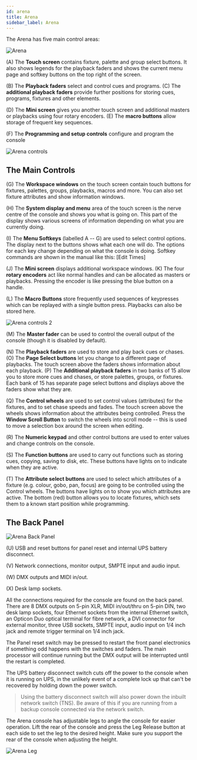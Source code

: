 ```yaml
---
id: arena
title: Arena
sidebar_label: Arena
---
```


The Arena has five main control areas:

![Arena](/docs/images/image22.png)

(A) The **Touch screen** contains fixture, palette and group select buttons.
It also shows legends for the playback faders and shows the current menu
page and softkey buttons on the top right of the screen.

(B) The **Playback faders** select and control cues and programs. (C) The
**additional playback faders** provide further positions for storing
cues, programs, fixtures and other elements.

(D) The **Mini screen** gives you another touch screen and additional
masters or playbacks using four rotary encoders. (E) The **macro buttons**
allow storage of frequent key sequences.

(F) The **Programming and setup controls** configure and program the console

![Arena controls](/docs/images/image24.png)

## The Main Controls

(G) The **Workspace windows** on the touch screen contain touch buttons for
fixtures, palettes, groups, playbacks, macros and more. You can also set
fixture attributes and show information windows.

(H) The **System display and menu** area of the touch screen is the nerve
centre of the console and shows you what is going on. This part of the
display shows various screens of information depending on what you are
currently doing.

(I) The **Menu Softkeys** (labelled A -- G) are used to select control
options. The display next to the buttons shows what each one will do.
The options for each key change depending on what the console is doing.
Softkey commands are shown in the manual like this:
\[Edit Times\]

(J) The **Mini screen** displays additional workspace windows. (K) The four
**rotary encoders** act like normal handles and can be allocated as
masters or playbacks. Pressing the encoder is like pressing the blue
button on a handle.

(L) The **Macro Buttons** store frequently used sequences of keypresses
which can be replayed with a single button press. Playbacks can also be
stored here.

![Arena controls 2](/docs/images/image25.png)

(M) The **Master fader** can be used to control the overall output of the console 
(though it is disabled by default).

(N) The **Playback faders** are used to store and play back cues or chases.
(O) The **Page Select buttons** let you change to a different page of
playbacks. The touch screen above the faders shows information about
each playback. (P) The **Additional playback faders** in two banks of 15
allow you to store more cues and chases, or store palettes, groups, or
fixtures. Each bank of 15 has separate page select buttons and displays
above the faders show what they are.

(Q) The **Control wheels** are used to set control values (attributes) for
the fixtures, and to set chase speeds and fades. The touch screen above
the wheels shows information about the attributes being controlled.
Press the **Window Scroll Button** to switch the wheels into scroll mode
-- this is used to move a selection box around the screen when editing.

(R) The **Numeric keypad** and other control buttons are used to enter
values and change controls on the console.

(S) The **Function buttons** are used to carry out functions such as storing
cues, copying, saving to disk, etc. These buttons have lights on to
indicate when they are active.

(T) The **Attribute select buttons** are used to select which attributes of
a fixture (e.g. colour, gobo, pan, focus) are going to be controlled
using the Control wheels. The buttons have lights on to show you which
attributes are active. The bottom (red) button allows you to locate
fixtures, which sets them to a known start position while programming.

## The Back Panel


![Arena Back Panel](/docs/images/image26.png)

(U) USB and reset buttons for panel reset and internal UPS battery disconnect.

(V) Network connections, monitor output, SMPTE input and audio input.

(W) DMX outputs and MIDI in/out.

(X) Desk lamp sockets.

All the connections required for the console are found on the back
panel. There are 8 DMX outputs on 5-pin XLR, MIDI in/out/thru on 5-pin
DIN, two desk lamp sockets, four Ethernet sockets from the internal
Ethernet switch, an Opticon Duo optical terminal for fibre network, a
DVI connector for external monitor, three USB sockets, SMPTE input,
audio input on 1/4 inch jack and remote trigger terminal on 1/4 inch
jack.

The Panel reset switch may be pressed to restart the front panel
electronics if something odd happens with the switches and faders. The
main processor will continue running but the DMX output will be
interrupted until the restart is completed.

The UPS battery disconnect switch cuts off the power to the console when
it is running on UPS, in the unlikely event of a complete lock up that
can\'t be recovered by holding down the power switch.

  >   Using the battery disconnect switch will also power down the inbuilt network switch (TNS). Be aware of this if you are running from a backup console connected via the network switch.


The Arena console has adjustable legs to angle the console for easier
operation. Lift the rear of the console and press the Leg Release button
at each side to set the leg to the desired height. Make sure you support
the rear of the console when adjusting the height.

![Arena Leg](/docs/images/image29.jpeg)
